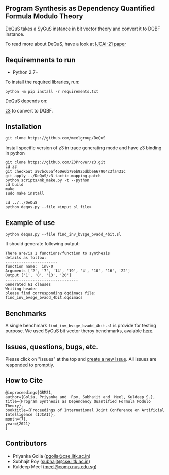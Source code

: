 ## Program Synthesis as Dependency Quantified Formula Modulo Theory
DeQuS takes a SyGuS instance in bit vector theory and convert it to DQBF instance. 

To read more about DeQuS, have a look at [IJCAI-21 paper](https://arxiv.org/pdf/2105.09221.pdf)

## Requiremnents to run

* Python 2.7+

To install the required libraries, run:

```
python -m pip install -r requirements.txt
```
DeQuS depends on:

[z3](https://github.com/Z3Prover/z3) to convert to DQBF.

## Installation

``` 
git clone https://github.com/meelgroup/DeQuS
```
Install specific version of z3 in trace generating mode and have z3 binding in python
```
git clone https://github.com/Z3Prover/z3.git
cd z3
git checkout a97bc65af460e6b796b925dbbe667904c3fa431c
git apply ../DeQuS/z3-tactic-mapping.patch
python scripts/mk_make.py -t --python
cd build
make
sudo make install
```
```
cd ../../DeQuS
python dequs.py --file <input sl file>
```
## Example of use

```
python dequs.py --file find_inv_bvsge_bvadd_4bit.sl
```
It should generate following output:

```
There are/is 1 functions/function to synthesis
details as follow:
-----------------------
function name:  inv-0
Arguments ['2', '7', '14', '19', '4', '10', '16', '22']
Output ['1', '8', '13', '20']
--------------------------------
Generated 61 clauses
Writing header
please find corresponding dqdimacs file: find_inv_bvsge_bvadd_4bit.dqdimacs
```

## Benchmarks

A single benchmark `find_inv_bvsge_bvadd_4bit.sl` is provide for testing purpose. We used SyGuS bit vector theroy benchmarks, avaiable [here](https://github.com/SyGuS-Org/benchmarks/tree/master/lib/General_Track).

## Issues, questions, bugs, etc.
Please click on "issues" at the top and [create a new issue](https://github.com/meelgroup/manthan/issues). All issues are responded to promptly.

## How to Cite
```
@inproceedings{GRM21,
author={Golia, Priyanka and  Roy, Subhajit and  Meel, Kuldeep S.},
title={Program Synthesis as Dependency Quantified Formula Modulo Theory},
booktitle={Proceedings of International Joint Conference on Artificial Intelligence (IJCAI)},
month={7},
year={2021}
}
```
## Contributors
* Priyanka Golia (pgoila@cse.iitk.ac.in)
* Subhajit Roy (subhajit@cse.iitk.ac.in)
* Kuldeep Meel (meel@comp.nus.edu.sg)

